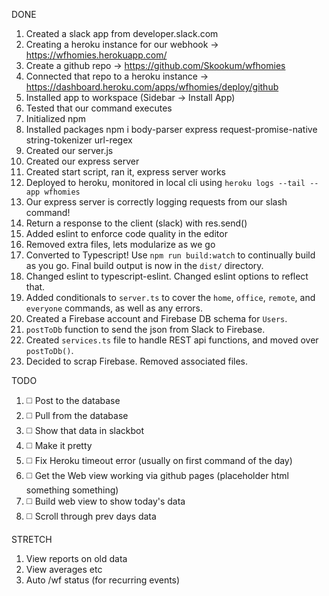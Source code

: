 DONE

1. Created a slack app from developer.slack.com
2. Creating a heroku instance for our webhook -> https://wfhomies.herokuapp.com/
3. Create a github repo -> https://github.com/Skookum/wfhomies
4. Connected that repo to a heroku instance -> https://dashboard.heroku.com/apps/wfhomies/deploy/github
5. Installed app to workspace (Sidebar -> Install App)
6. Tested that our command executes
7. Initialized npm
8. Installed packages npm i body-parser express request-promise-native string-tokenizer url-regex
9. Created our server.js
10. Created our express server
11. Created start script, ran it, express server works
12. Deployed to heroku, monitored in local cli using `heroku logs --tail --app wfhomies`
13. Our express server is correctly logging requests from our slash command!
14. Return a response to the client (slack) with res.send()
15. Added eslint to enforce code quality in the editor
16. Removed extra files, lets modularize as we go
17. Converted to Typescript! Use `npm run build:watch` to continually build as you go. Final build output is now in the `dist/` directory.
18. Changed eslint to typescript-eslint. Changed eslint options to reflect that.
19. Added conditionals to `server.ts` to cover the `home`, `office`, `remote`, and `everyone` commands, as well as any errors.
20. Created a Firebase account and Firebase DB schema for `Users`.
21. `postToDb` function to send the json from Slack to Firebase.
22. Created `services.ts` file to handle REST api functions, and moved over `postToDb()`.
23. Decided to scrap Firebase. Removed associated files.

TODO

1. ◻️ Post to the database
2. ◻️ Pull from the database
3. ◻️ Show that data in slackbot
4. ◻️ Make it pretty
5. ◻️ Fix Heroku timeout error (usually on first command of the day)
6. ◻️ Get the Web view working via github pages (placeholder html something something)
7. ◻️ Build web view to show today's data
8. ◻️ Scroll through prev days data

STRETCH

1. View reports on old data
2. View averages etc
3. Auto /wf status (for recurring events)
